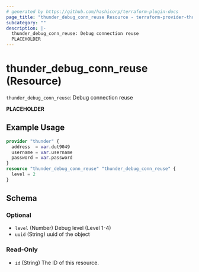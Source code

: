 ```yaml
---
# generated by https://github.com/hashicorp/terraform-plugin-docs
page_title: "thunder_debug_conn_reuse Resource - terraform-provider-thunder"
subcategory: ""
description: |-
  thunder_debug_conn_reuse: Debug connection reuse
  PLACEHOLDER
---
```


# thunder_debug_conn_reuse (Resource)

`thunder_debug_conn_reuse`: Debug connection reuse

__PLACEHOLDER__

## Example Usage

```terraform
provider "thunder" {
  address  = var.dut9049
  username = var.username
  password = var.password
}
resource "thunder_debug_conn_reuse" "thunder_debug_conn_reuse" {
  level = 2
}
```

<!-- schema generated by tfplugindocs -->
## Schema

### Optional

- `level` (Number) Debug level (Level 1-4)
- `uuid` (String) uuid of the object

### Read-Only

- `id` (String) The ID of this resource.


